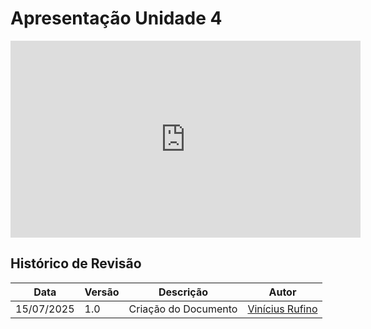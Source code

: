 # Apresentação Unidade 4

<iframe width="560" height="315" src="https://www.youtube.com/embed/5tGY-Eudyas" title="YouTube video player" frameborder="0" allow="accelerometer; autoplay; clipboard-write; encrypted-media; gyroscope; picture-in-picture; web-share" referrerpolicy="strict-origin-when-cross-origin" allowfullscreen></iframe>
 
## Histórico de Revisão 

|Data|Versão|Descrição|Autor|
|----|------|---------|-----|
|15/07/2025|1.0|Criação do Documento|[Vinícius Rufino](https://github.com/RufinoVfR)| 